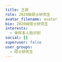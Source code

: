 ```yaml
---
title: 王菲
role: 2020级硕士研究生
avatar_filename: avatar
bio: 2020级硕士研究生
interests:
  - 单样本人脸识别
social: []
superuser: false
user_groups:
  - 硕士研究生
---
```

